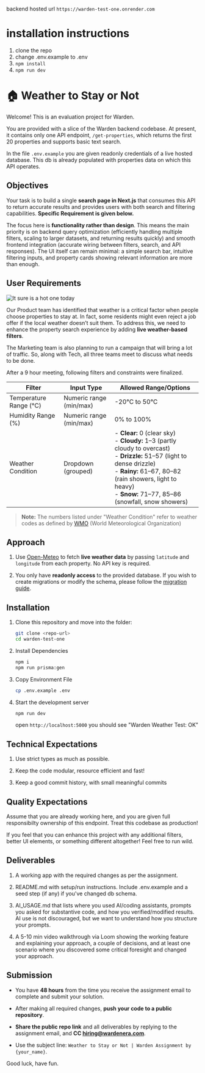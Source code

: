 backend hosted url `https://warden-test-one.onrender.com`

# installation instructions

1. clone the repo
2. change .env.example to .env
3. `npm install`
4. `npm run dev`

# 🏠 Weather to Stay or Not

Welcome! This is an evaluation project for Warden.

You are provided with a slice of the Warden backend codebase. At present, it contains only one API endpoint, `/get-properties`, which returns the first 20 properties and supports basic text search.

In the file `.env.example` you are given readonly credentials of a live hosted database. This db is already populated with properties data on which this API operates.

## Objectives

Your task is to build a single **search page in Next.js** that consumes this API to return accurate results and provides users with both search and filtering capabilities. **Specific Requirement is given below.**

The focus here is **functionality rather than design**. This means the main priority is on backend query optimization (efficiently handling multiple filters, scaling to larger datasets, and returning results quickly) and smooth frontend integration (accurate wiring between filters, search, and API responses). The UI itself can remain minimal: a simple search bar, intuitive filtering inputs, and property cards showing relevant information are more than enough.

## User Requirements

![It sure is a hot one today](https://arden-public.s3.ap-south-1.amazonaws.com/hotone.jpg)

Our Product team has identified that weather is a critical factor when people choose properties to stay at. In fact, some residents might even reject a job offer if the local weather doesn’t suit them. To address this, we need to enhance the property search experience by adding **live weather-based filters**.

The Marketing team is also planning to run a campaign that will bring a lot of traffic. So, along with Tech, all three teams meet to discuss what needs to be done.

After a 9 hour meeting, following filters and constraints were finalized.

| **Filter**             | **Input Type**          | **Allowed Range/Options**                                                                                                                                                                                                                     |
| ---------------------- | ----------------------- | --------------------------------------------------------------------------------------------------------------------------------------------------------------------------------------------------------------------------------------------- |
| Temperature Range (°C) | Numeric range (min/max) | -20°C to 50°C                                                                                                                                                                                                                                 |
| Humidity Range (%)     | Numeric range (min/max) | 0% to 100%                                                                                                                                                                                                                                    |
| Weather Condition      | Dropdown (grouped)      | - **Clear:** 0 (clear sky)<br>- **Cloudy:** 1–3 (partly cloudy to overcast)<br>- **Drizzle:** 51–57 (light to dense drizzle)<br>- **Rainy:** 61–67, 80–82 (rain showers, light to heavy)<br>- **Snow:** 71–77, 85–86 (snowfall, snow showers) |

> **Note:** The numbers listed under "Weather Condition" refer to weather codes as defined by [WMO](https://codes.wmo.int/common/weather-code) (World Meteorological Organization)

## Approach

1. Use [Open-Meteo](https://open-meteo.com/) to fetch **live weather data** by passing `latitude` and `longitude` from each property. No API key is required.

2. You only have **readonly access** to the provided database. If you wish to create migrations or modify the schema, please follow the [migration guide](docs/migrations.md).

## Installation

1. Clone this repository and move into the folder:
   ```bash
   git clone <repo-url>
   cd warden-test-one
   ```
2. Install Dependencies
   ```bash
   npm i
   npm run prisma:gen
   ```
3. Copy Environment File
   ```bash
   cp .env.example .env
   ```
4. Start the development server
   ```bash
   npm run dev
   ```
   open `http://localhost:5000` you should see "Warden Weather Test: OK"

## Technical Expectations

1. Use strict types as much as possible.

2. Keep the code modular, resource efficient and fast!

3. Keep a good commit history, with small meaningful commits

## Quality Expectations

Assume that you are already working here, and you are given full responsibilty ownership of this endpoint. Treat this codebase as production!

If you feel that you can enhance this project with any additional filters, better UI elements, or something different altogether! Feel free to run wild.

## Deliverables

1. A working app with the required changes as per the assignment.

2. README.md with setup/run instructions. Include .env.example and a seed step (if any) if you've changed db schema.

3. AI_USAGE.md that lists where you used AI/coding assistants, prompts you asked for substantive code, and how you verified/modified results. AI use is not discouraged, but we want to understand how you structure your prompts.

4. A 5-10 min video walkthrough via Loom showing the working feature and explaining your approach, a couple of decisions, and at least one scenario where you discovered some critical foresight and changed your approach.

## Submission

- You have **48 hours** from the time you receive the assignment email to complete and submit your solution.

- After making all required changes, **push your code to a public repository**.

- **Share the public repo link** and all deliverables by replying to the assignment email, and **CC hiring@wardenera.com**.

- Use the subject line: `Weather to Stay or Not | Warden Assignment by {your_name}`.

Good luck, have fun.
